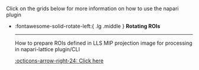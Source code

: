 Click on the grids below for more information on how to use the napari plugin

<div class="grid cards" markdown>

-   :fontawesome-solid-rotate-left:{ .lg .middle } __Rotating ROIs__

    ---

    How to prepare ROIs defined in LLS MIP projection image for processing in napari-lattice plugin/CLI

    [:octicons-arrow-right-24: Click here](rois_cropping.md)

</div>

